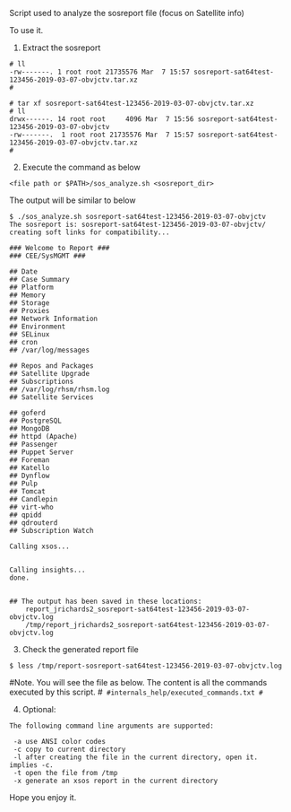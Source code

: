 Script used to analyze the sosreport file (focus on Satellite info)

To use it.

1. Extract the sosreport
```
# ll
-rw-------. 1 root root 21735576 Mar  7 15:57 sosreport-sat64test-123456-2019-03-07-obvjctv.tar.xz
#

# tar xf sosreport-sat64test-123456-2019-03-07-obvjctv.tar.xz 
# ll
drwx------. 14 root root     4096 Mar  7 15:56 sosreport-sat64test-123456-2019-03-07-obvjctv
-rw-------.  1 root root 21735576 Mar  7 15:57 sosreport-sat64test-123456-2019-03-07-obvjctv.tar.xz
# 
```
2. Execute the command as below 
```
<file path or $PATH>/sos_analyze.sh <sosreport_dir>
```
The output will be similar to below
```
$ ./sos_analyze.sh sosreport-sat64test-123456-2019-03-07-obvjctv
The sosreport is: sosreport-sat64test-123456-2019-03-07-obvjctv/
creating soft links for compatibility...

### Welcome to Report ###
### CEE/SysMGMT ###

## Date
## Case Summary
## Platform
## Memory
## Storage
## Proxies
## Network Information
## Environment
## SELinux
## cron
## /var/log/messages

## Repos and Packages
## Satellite Upgrade
## Subscriptions
## /var/log/rhsm/rhsm.log
## Satellite Services

## goferd
## PostgreSQL
## MongoDB
## httpd (Apache)
## Passenger
## Puppet Server
## Foreman
## Katello
## Dynflow
## Pulp
## Tomcat
## Candlepin
## virt-who
## qpidd
## qdrouterd
## Subscription Watch

Calling xsos...


Calling insights...
done.


## The output has been saved in these locations:
    report_jrichards2_sosreport-sat64test-123456-2019-03-07-obvjctv.log
    /tmp/report_jrichards2_sosreport-sat64test-123456-2019-03-07-obvjctv.log
```
3. Check the generated report file
```
$ less /tmp/report-sosreport-sat64test-123456-2019-03-07-obvjctv.log
```


#Note. You will see the file as below. The content is all the commands executed by this script.
#```
#internals_help/executed_commands.txt
#```

4. Optional:
```
The following command line arguments are supported:

 -a use ANSI color codes
 -c copy to current directory
 -l after creating the file in the current directory, open it.  implies -c.
 -t open the file from /tmp
 -x generate an xsos report in the current directory
```

Hope you enjoy it.
